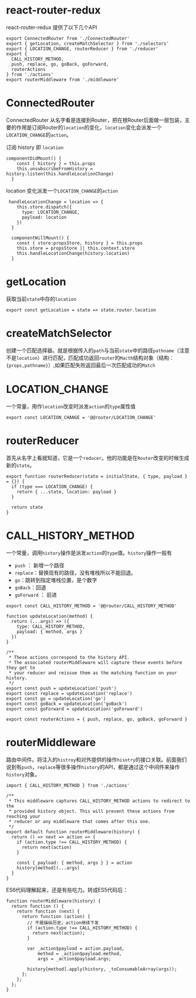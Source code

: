 # react-router-redux
react-router-redux 提供了以下几个API
```JS
export ConnectedRouter from './ConnectedRouter'
export { getLocation, createMatchSelector } from './selectors'
export { LOCATION_CHANGE, routerReducer } from './reducer'
export {
  CALL_HISTORY_METHOD,
  push, replace, go, goBack, goForward,
  routerActions
} from './actions'
export routerMiddleware from './middleware'

```

# ConnectedRouter
ConnectedRouter 从名字看是连接到Router，把在根Router后面做一层包装，主要的作用是订阅Router的`location`的变化，`location`变化会派发一个`LOCATION_CHANGE`的`action`。

订阅 history 即 `location`
```JS
componentDidMount() {
    const { history } = this.props
    this.unsubscribeFromHistory = history.listen(this.handleLocationChange)
  }
```

location 变化派发一个`LOCATION_CHANGE`的`action`
```JS
 handleLocationChange = location => {
    this.store.dispatch({
      type: LOCATION_CHANGE,
      payload: location
    })
  }

  componentWillMount() {
    const { store:propsStore, history } = this.props
    this.store = propsStore || this.context.store
    this.handleLocationChange(history.location)
  }
```

# getLocation
获取当前`state`中存的`location`
```JS
export const getLocation = state => state.router.location
```
# createMatchSelector
创建一个匹配选择器。就是根据传入的`path`与当前`state`中的路径`pathname`（注意不是`location`）进行匹配，匹配成功返回`router`的`Macth`结构对象（结构：`{props,pathname}`）,如果匹配失败返回最后一次匹配成功的`Match`

# LOCATION_CHANGE
一个常量，用作`location`改变时派发`action`的`type`属性值
```JS
export const LOCATION_CHANGE = '@@router/LOCATION_CHANGE'
```

# routerReducer
首先从名字上看就知道，它是一个`reducer`。他的功能是在`Router`改变的时候生成新的`state`。
```JS
export function routerReducer(state = initialState, { type, payload } = {}) {
  if (type === LOCATION_CHANGE) {
    return { ...state, location: payload }
  }

  return state
}
```

# CALL_HISTORY_METHOD
一个常量，调用`history`操作是派发`action`的`type`值。`history`操作一般有
- `push` ： 新增一个路径
- `replace`：替换现有的路径，没有堆栈所以不能回退。
- `go`：跳转到指定堆栈位置，是个数字
- `goBack`：回退
- `goForward` ： 前进

```JS
export const CALL_HISTORY_METHOD = '@@router/CALL_HISTORY_METHOD'

function updateLocation(method) {
  return (...args) => ({
    type: CALL_HISTORY_METHOD,
    payload: { method, args }
  })
}

/**
 * These actions correspond to the history API.
 * The associated routerMiddleware will capture these events before they get to
 * your reducer and reissue them as the matching function on your history.
 */
export const push = updateLocation('push')
export const replace = updateLocation('replace')
export const go = updateLocation('go')
export const goBack = updateLocation('goBack')
export const goForward = updateLocation('goForward')

export const routerActions = { push, replace, go, goBack, goForward }

```

# routerMiddleware
路由中间件。将注入的`histroy`和对外提供的操作`hisotry`的接口关联。前面我们说到有`push`，`replace`等很多操作`history`的API，都是通过这个中间件来操作`history`对象。
```JS
import { CALL_HISTORY_METHOD } from './actions'

/**
 * This middleware captures CALL_HISTORY_METHOD actions to redirect to the
 * provided history object. This will prevent these actions from reaching your
 * reducer or any middleware that comes after this one.
 */
export default function routerMiddleware(history) {
  return () => next => action => {
    if (action.type !== CALL_HISTORY_METHOD) {
      return next(action)
    }

    const { payload: { method, args } } = action
    history[method](...args)
  }
}
```

ES6代码理解起来，还是有些吃力。转成ES5代码后：
```JS
function routerMiddleware(history) {
  return function () {
    return function (next) {
      return function (action) {
        // 不是操纵历史，action继续下发
        if (action.type !== CALL_HISTORY_METHOD) {
          return next(action);
        }

        var _action$payload = action.payload,
            method = _action$payload.method,
            args = _action$payload.args;

        history[method].apply(history, _toConsumableArray(args));
      };
    };
  };
}
```